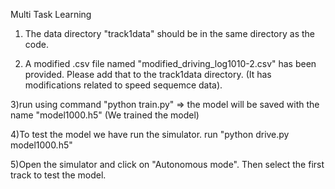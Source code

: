 


Multi Task Learning
1) The data directory "track1data" should be in the same directory as the code.

2) A modified .csv file named "modified_driving_log1010-2.csv" has been provided. Please add that to the track1data directory. (It has modifications related to speed sequemce data).

3)run using command "python train.py" => the model will be saved with the name "model1000.h5" (We trained the model)

4)To test the model we have run the simulator. run "python drive.py model1000.h5"

5)Open the simulator and click on "Autonomous mode". Then select the first track to test the model.

